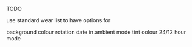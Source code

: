 TODO

use standard wear list to have options for

background colour
rotation
date in ambient mode
tint colour
24/12 hour mode